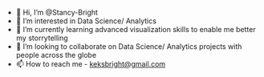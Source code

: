 - 👋 Hi, I’m @Stancy-Bright
- 👀 I’m interested in Data Science/ Analytics
- 🌱 I’m currently learning advanced visualization skills to enable me better my storrytelling
- 💞️ I’m looking to collaborate on Data Science/ Analytics projects with people across the globe
- 📫 How to reach me - keksbright@gmail.com

<!---
Stancy-Bright/Stancy-Bright is a ✨ special ✨ repository because its `README.md` (this file) appears on your GitHub profile.
You can click the Preview link to take a look at your changes.
--->
